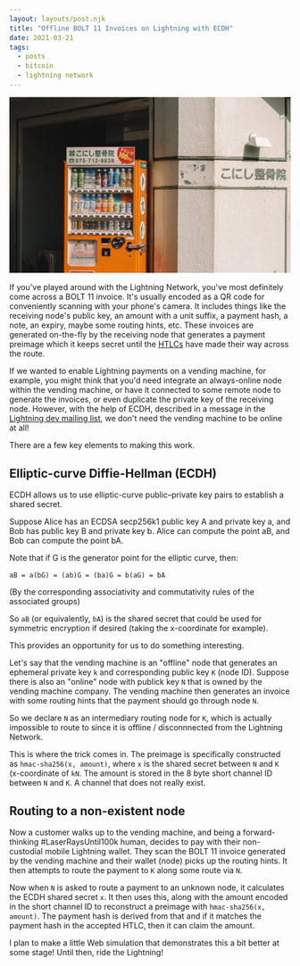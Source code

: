 ```yaml
---
layout: layouts/post.njk
title: "Offline BOLT 11 Invoices on Lightning with ECDH"
date: 2021-03-21
tags: 
  - posts
  - bitcoin
  - lightning network
---
```


<img src="/assets/images/vending-machine.jpg" alt="Vending machine" class="post-image" />

If you've played around with the Lightning Network, you've most definitely come across a BOLT 11 invoice. It's usually encoded as a QR code for conveniently scanning with your phone's camera. It includes things like the receiving node's public key, an amount with a unit suffix, a payment hash, a note, an expiry, maybe some routing hints, etc. These invoices are generated on-the-fly by the receiving node that generates a payment preimage which it keeps secret until the [HTLCs](https://rusty.ozlabs.org/?p=462) have made their way across the route.

If we wanted to enable Lightning payments on a vending machine, for example, you might think that you'd need integrate an always-online node within the vending machine, or have it connected to some remote node to generate the invoices, or even duplicate the private key of the receiving node. However, with the help of ECDH, described in a message in the [Lightning dev mailing list](https://lists.linuxfoundation.org/pipermail/lightning-dev/2019-June/002009.html), we don't need the vending machine to be online at all!

There are a few key elements to making this work.

## Elliptic-curve Diffie-Hellman (ECDH)

ECDH allows us to use elliptic-curve public–private key pairs to establish a shared secret.

Suppose Alice has an ECDSA secp256k1 public key A and private key a, and Bob has public key B and private key b. Alice can compute the point aB, and Bob can compute the point bA.

Note that if G is the generator point for the elliptic curve, then:

```
aB = a(bG) = (ab)G = (ba)G = b(aG) = bA
```

(By the corresponding associativity and commutativity rules of the associated groups)

So `aB` (or equivalently, `bA`) is the shared secret that could be used for symmetric encryption if desired (taking the x-coordinate for example).

This provides an opportunity for us to do something interesting.

Let's say that the vending machine is an "offline" node that generates an ephemeral private key `k` and corresponding public key `K` (node ID). Suppose there is also an "online" node with publick key `N` that is owned by the vending machine company. The vending machine then generates an invoice with some routing hints that the payment should go through node `N`.

So we declare `N` as an intermediary routing node for `K`, which is actually impossible to route to since it is offline / disconnnected from the Lightning Network.

This is where the trick comes in. The preimage is specifically constructed as `hmac-sha256(x, amount)`, where `x` is the shared secret between `N` and `K` (x-coordinate of `kN`. The amount is stored in the 8 byte short channel ID between `N` and `K`. A channel that does not really exist.

## Routing to a non-existent node

Now a customer walks up to the vending machine, and being a forward-thinking #LaserRaysUntil100k human, decides to pay with their non-custodial mobile Lightning wallet. They scan the BOLT 11 invoice generated by the vending machine and their wallet (node) picks up the routing hints. It then attempts to route the payment to `K` along some route via `N`.

Now when `N` is asked to route a payment to an unknown node, it calculates the ECDH shared secret `x`. It then uses this, along with the amount encoded in the short channel ID to reconstruct a preimage with `hmac-sha256(x, amount)`. The payment hash is derived from that and if it matches the payment hash in the accepted HTLC, then it can claim the amount.


I plan to make a little Web simulation that demonstrates this a bit better at some stage! Until then, ride the Lightning!

